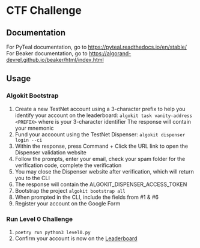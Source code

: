 # CTF Challenge

## Documentation

For PyTeal documentation, go to https://pyteal.readthedocs.io/en/stable/  
For Beaker documentation, go to https://algorand-devrel.github.io/beaker/html/index.html

## Usage

### Algokit Bootstrap

1. Create a new TestNet account using a 3-character prefix to help you identify your account on the leaderboard:
   `algokit task vanity-address <PREFIX>` where <PREFIX> is your 3-character identifier
   The response will contain your mnemonic
2. Fund your accoount using the TestNet Dispenser:
   `algokit dispenser login --ci`
3. Within the response, press Command + Click the URL link to open the Dispenser validation website
4. Follow the prompts, enter your email, check your spam folder for the verification code, complete the verification
5. You may close the Dispenser website after verification, which will return you to the CLI
6. The response will contain the ALGOKIT_DISPENSER_ACCESS_TOKEN
7. Bootstrap the project
   `algokit bootstrap all`
8. When prompted in the CLI, include the fields from #1 & #6
9. Register your account on the Google Form  

### Run Level 0 Challenge
1. `poetry run python3 level0.py`
2. Confirm your account is now on the [Leaderboard]()

